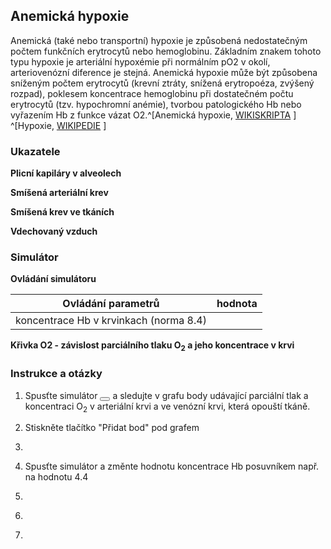 <style>
img[alt^="image"] {max-width:20px;}
img[alt^="bigimage"] {  max-height:60px}
tbody tr:nth-child(even){background-color:#f1f1f1}
</style>
<h2 class="w3-left w3-margin-right">Anemická hypoxie</h2>

Anemická (také nebo transportní) hypoxie je způsobená nedostatečným počtem funkčních erytrocytů nebo hemoglobinu. Základním znakem tohoto typu hypoxie je arteriální hypoxémie při normálním pO2 v okolí, arteriovenózní diference je stejná. Anemická hypoxie může být způsobena sníženým počtem erytrocytů (krevní ztráty, snížená erytropoéza, zvýšený rozpad), poklesem koncentrace hemoglobinu při dostatečném počtu erytrocytů (tzv. hypochromní anémie), tvorbou patologického Hb nebo vyřazením Hb z funkce vázat O2.^[Anemická hypoxie, [WIKISKRIPTA](https://www.wikiskripta.eu/w/Hypoxie#Anemick.C3.A1_hypoxie) ] ^[Hypoxie, [WIKIPEDIE](https://cs.wikipedia.org/wiki/Hypoxie) ]



<div class="w3-row">
<div class="w3-third">

### Ukazatele

**Plicní kapiláry v alveolech**
<bdl-chartjs-barplot id="idp11" fromid="idfmi"  refindex="6"  extremelimits="0,1"  normallimits="0,1" responsive="true" labels="SAT" initialdata="0.97"></bdl-chartjs-barplot> 
<bdl-chartjs-barplot  id="idp12"  fromid="idfmi"  refindex="5"  extremelimits="0,150" labels="pO2" normallimits="90,110"  initialdata="94.01"  convertors="1,133.322" responsive="true"></bdl-chartjs-barplot>
<bdl-chartjs-barplot  id="idp13"  fromid="idfmi"  refindex="7"  extremelimits="0,75" labels="pCO2" normallimits="35,45"  initialdata="40"  convertors="1,133.322" responsive="true"></bdl-chartjs-barplot>
<bdl-chartjs-barplot  id="idp14"  fromid="idfmi"  refindex="8"  extremelimits="7,8" labels="pH" normallimits="7.38,7.42"  initialdata="7.4"  convertors="1,1" responsive="true"></bdl-chartjs-barplot>

**Smíšená arteriální krev**
<bdl-chartjs-barplot id="id11" fromid="idfmi"  refindex="1"  extremelimits="0,1"  normallimits="0.93,0.99" responsive="true" labels="SAT" initialdata="0.97"></bdl-chartjs-barplot> 
<bdl-chartjs-barplot  id="id12"  fromid="idfmi"  refindex="0"  extremelimits="0,150" labels="pO2" normallimits="90,110"  initialdata="94.01"  convertors="1,133.322" responsive="true"></bdl-chartjs-barplot>
<bdl-chartjs-barplot  id="id13"  fromid="idfmi"  refindex="10"  extremelimits="0,75" labels="pCO2" normallimits="35,45"  initialdata="40"  convertors="1,133.322" responsive="true"></bdl-chartjs-barplot>
<bdl-chartjs-barplot  id="id14"  fromid="idfmi"  refindex="11"  extremelimits="7,8" labels="pH" normallimits="7.38,7.42"  initialdata="7.4"  convertors="1,1" responsive="true"></bdl-chartjs-barplot>

**Smíšená krev ve tkáních**
<bdl-chartjs-barplot id="idt11" fromid="idfmi"  refindex="1"  extremelimits="0,1"  normallimits="0.5,0.7" responsive="true" labels="SAT" initialdata="0.97"></bdl-chartjs-barplot> 
<bdl-chartjs-barplot  id="idt12"  fromid="idfmi"  refindex="21"  extremelimits="0,150" labels="pO2" normallimits="30,40"  initialdata="94.01"  convertors="1,133.322" responsive="true"></bdl-chartjs-barplot>
<bdl-chartjs-barplot  id="idt13"  fromid="idfmi"  refindex="12"  extremelimits="0,75" labels="pCO2" normallimits="40,55"  initialdata="40"  convertors="1,133.322" responsive="true"></bdl-chartjs-barplot>
<bdl-chartjs-barplot  id="idt14"  fromid="idfmi"  refindex="13"  extremelimits="7,8" labels="pH" normallimits="7.3,7.4"  initialdata="7.4"  convertors="1,1" responsive="true"></bdl-chartjs-barplot>

**Vdechovaný vzduch**

<bdl-chartjs-barplot  id="idt12"  fromid="idfmi"  refindex="16"  extremelimits="0,300" labels="pO2" initialdata="159"  convertors="1,133.322" responsive="true"></bdl-chartjs-barplot>
<bdl-chartjs-barplot  id="idt13"  fromid="idfmi"  refindex="17"  extremelimits="0,75" labels="pCO2" initialdata="0"  convertors="1,133.322" responsive="true"></bdl-chartjs-barplot>

</div>
<div class="w3-third w3-small">

### Simulátor

**Ovládání simulátoru**


<bdl-fmi id="idfmi" src="Physiolibrary_Fluid_Examples_BloodGasesTransport_BloodyMary.js" fminame="Physiolibrary_Fluid_Examples_BloodGasesTransport_BloodyMary" tolerance="0.000001" starttime="0" fstepsize="1" guid="{9cf9ddee-a4c0-4744-9f83-dc25801100f8}" valuereferences="637536357,905971815,905972513,905972516,905971811,905971620,905971622,905971621,905971619,905971618,637536358,905971812,905972514,905972515,905972512,16777244,100663342,100663343,16777223,637536357,905971832,905972513,905972466" valuelabels="arterial.pO2,arterial.sO2, tissueUnit[1].tissue.pO2, tissueUnit[1].tissue.sO2,arterial.pressure,alveolarUnit[1].pO2,alveolarUnit[1].sO2,alveolarUnit[1].pCO2,alveolarUnit[1].pH,alveolarUnit[1].pressure,arterial.pCO2,tissueUnit[1].tissue.pO2,arterial.pH,tissueUnit[1].tissue.pH,tissueUnit[1].tissue.pressure,Blood_Hb,Air_pO2,Air_pCO2,RR,arterial.pO2,arterial.c[2],tissueUnit[1].tissue.pO2,tissueUnit[1].tissue.c[2]" inputs="id1,16777217,1,1,-272.15;id2,16777216,1000,1;id3,16777252,1,100;id4,16777253,1,1000;id5,100663341,1,100;id6,16777244,1,1,0,f;id7,16777238,1,100,0,f;id8,16777251,1,1,f;id9,16777223,1,60,f;id10,16777224,1,1000,f;id11,16777225,1,1000,t;id12,16777226,1,60000,t" inputlabels="system.T_ambient,system.p_ambient,AirO2,AirCO2,AirN2,Blood_Hb,Hct,Blood_BEox,RR,TV,DV,CO"></bdl-fmi>

| Ovládání parametrů | hodnota |
|----------|---------|
| koncentrace Hb v krvinkach (norma 8.4) | <bdl-range id="id6" title="" min="4.4" max="12" default="8.4" step="0.1" maxlength="5"></bdl-range> |

<bdl-animate-adobe src="AlveolaTK.js" width="404" height="227" name="AlveolaTK" fromid="idfmi"></bdl-animate-adobe>

<bdl-bind2a findex="-1" aname="Alveola_anim" amin="0" amax="99" fmin="0" fmax="1" convertor="Math.sin(x/10)**2"></bdl-bind2a>

**Křivka O2 - závislost parciálního tlaku O<sub>2</sub> a jeho koncentrace v krvi**
<bdl-chartjs-xy-points id="idt12"  fromid="idfmi"  refindex="19" refvalues="4"  labels=",arterialní krev,tkáně," responsive="true" xmin="0" xmax="110" min="0" max="10" convertors="1,133.322;1,1;1,133.322;1,1" atitle="Přidat bod" rtitle="Odebrat bod" xlabel="pO2 [mmHg]" ylabel="cO2 [mmol/l]"></bdl-chartjs-xy-points>

</div>
<div class="w3-third w3-tiny">

### Instrukce a otázky

1. Spusťte simulátor <button><i class="fa fa-play"></i></button> a sledujte v grafu body udávající parciální tlak a koncentraci O<sub>2</sub> v arteriální krvi a ve venózní krvi, která opouští tkáně. 
3. Stiskněte tlačítko "Přidat bod" pod grafem
4. <bdl-quiz question="Zastavte simulátor a odečtěte rozdíl koncentrací O<sub>2</sub> v arteriální krvi a v krvi tkání (najeďte myší) na graf. Jaký je rozdíl koncentrací?" answers="2.8 mmol/l|8.28mmol/l|37.2 mmHg" correctoptions="true|false|false" explanations="Ano, toto množství O2 si odeberou buňky z krve|Ne, tato hodnota je absolutní hodnota koncentrace v arteriální krvi|Ne, tato hondota je parciální tlak kyslíku ve tkáních"></bdl-quiz>
 
5. Spusťte simulátor a změnte hodnotu koncentrace Hb posuvníkem např. na hodnotu 4.4
6. <bdl-quiz question="Sledujte v grafu body parciálního tlaku kyslíku v krvi. Co se děje s koncentrací O2 při anemické hypoxii?" answers="koncentrace v arteriální i smíšené krvi v tkáních se snižuje| koncentrace se nemění" correctoptions="true|false" explanations="Ano, v grafu se oba body snižují| Ne."></bdl-quiz>
7. <bdl-quiz question="Zastavte simulaci a odečtěte rozdíl koncentrací O<sub>2</sub> v arteriální krvi a v krvi tkání (najeďte myší) na graf. Jaký je rozdíl koncentrací při anémii?" answers="2.8 mmol/l|8.28mmol/l|37.2 mmHg" correctoptions="true|false|false" explanations="Ano, toto množství O2 si odeberou buňky z krve i při anémii|Ne, toto je absolutní hodnota koncentrace v arteriální krvi|Ne, toto je parciální tlak kyslíku ve tkáních"></bdl-quiz>
8. <bdl-quiz question="Čeho jste si všimli" answers="Rozdíl koncentrací je stejný při anemické hypoxii stejně jako při normálním fyziologickém stavu|Při anemii se sníží odběr kyslíku" correctoptions="true|false" explanations="Ano. Metabolismus mitochondrií bez ohledu na vnější příčiny má stejný odběr kyslíku v případě anemixké hypoxie |Ne v tomto případě. Odběr kyslíku se sníží až při výraznější anémii nebo při jiných typech hypoxie."></bdl-quiz>

</div>
</div>